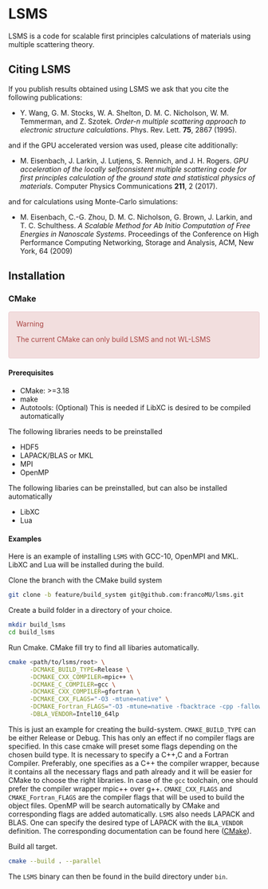 # LSMS
LSMS is a code for scalable first principles calculations of materials using multiple scattering theory.

## Citing LSMS
If you publish results obtained using LSMS we ask that you cite the following publications:

* Y. Wang, G. M. Stocks, W. A. Shelton, D. M. C. Nicholson, W. M. Temmerman, and Z. Szotek. _Order-n multiple scattering approach to electronic structure calculations_. Phys. Rev. Lett. **75**, 2867 (1995).

and if the GPU accelerated version was used, please cite additionally:

* M. Eisenbach, J. Larkin, J. Lutjens, S. Rennich, and J. H. Rogers. _GPU acceleration of the locally selfconsistent multiple scattering code for first principles calculation of the ground state and statistical physics of materials_. Computer Physics Communications **211**, 2 (2017).

and for calculations using Monte-Carlo simulations:

* M. Eisenbach, C.-G. Zhou, D. M. C. Nicholson, G. Brown, J. Larkin, and T. C. Schulthess. _A Scalable Method for Ab Initio Computation of Free Energies in Nanoscale Systems_. Proceedings of the Conference on High Performance Computing Networking, Storage and Analysis, ACM, New York, 64 (2009)

## Installation

### CMake

<div style="padding: 15px; border: 1px solid transparent; border-color: transparent; margin-bottom: 20px; border-radius: 4px; color: #a94442; background-color: #f2dede; border-color: #ebccd1;">
Warning

The current CMake can only build LSMS and not WL-LSMS

</div>

#### Prerequisites

- CMake: >=3.18
- make
- Autotools: (Optional) This is needed if LibXC is desired to be compiled automatically

The following libraries needs to be preinstalled

- HDF5
- LAPACK/BLAS or MKL
- MPI
- OpenMP

The following libaries can be preinstalled, but can also be installed automatically

- LibXC
- Lua


#### Examples

Here is an example of installing `LSMS` with GCC-10, OpenMPI and MKL. LibXC and Lua will be installed during the build. 

Clone the branch with the CMake build system

```bash
git clone -b feature/build_system git@github.com:francoMU/lsms.git
```

Create a build folder in a directory of your choice.

```bash
mkdir build_lsms
cd build_lsms
```

Run Cmake. CMake fill try to find all libaries automatically.

```bash
cmake <path/to/lsms/root> \
      -DCMAKE_BUILD_TYPE=Release \
      -DCMAKE_CXX_COMPILER=mpic++ \
      -DCMAKE_C_COMPILER=gcc \
      -DCMAKE_CXX_COMPILER=gfortran \
      -DCMAKE_CXX_FLAGS="-O3 -mtune=native" \
      -DCMAKE_Fortran_FLAGS="-O3 -mtune=native -fbacktrace -cpp -fallow-argument-mismatch" \
      -DBLA_VENDOR=Intel10_64lp
```

This is just an example for creating the build-system. `CMAKE_BUILD_TYPE` can be either Release or Debug. This has only an
effect if no compiler flags are specified. In this case cmake will preset some flags depending on the chosen 
build type. It is necessary to specify a C++,C and a Fortran Compiler. Preferably, one specifies as a C++ the compiler 
wrapper, because it contains all the necessary flags and path already and it will be easier for CMake to choose the right
libraries. In case of the `gcc` toolchain, one should prefer the compiler wrapper mpic++ over g++. 
`CMAKE_CXX_FLAGS` and `CMAKE_Fortran_FLAGS` are the compiler flags that will be used to build the object files. 
OpenMP will be search automatically by CMake and corresponding flags are added automatically.
`LSMS` also needs LAPACK and BLAS. One can specify the desired type of LAPACK with the `BLA_VENDOR` definition. 
The corresponding documentation can be found here ([CMake](https://cmake.org/cmake/help/v3.18/module/FindLAPACK.html)).

Build all target.

```bash
cmake --build . --parallel
```

The `LSMS` binary can then be found in the build directory under ```bin```.
